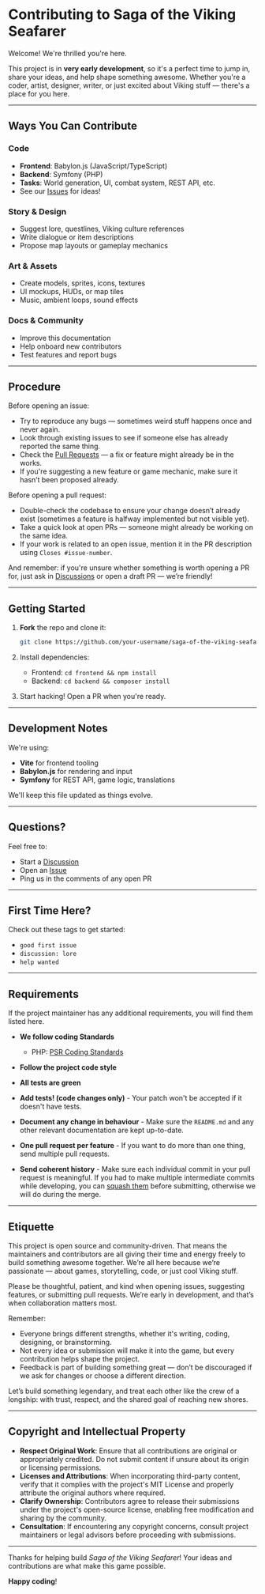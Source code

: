 # Contributing to Saga of the Viking Seafarer

Welcome! We're thrilled you're here.

This project is in **very early development**, so it's a perfect time to jump in, share your ideas, and help shape something awesome. Whether you're a coder, artist, designer, writer, or just excited about Viking stuff — there's a place for you here.

---

## Ways You Can Contribute

### Code
- **Frontend**: Babylon.js (JavaScript/TypeScript)
- **Backend**: Symfony (PHP)
- **Tasks**: World generation, UI, combat system, REST API, etc.
- See our [Issues](https://github.com/freeopensourcegames/saga-of-the-viking-seafarer/issues) for ideas!

### Story & Design
- Suggest lore, questlines, Viking culture references
- Write dialogue or item descriptions
- Propose map layouts or gameplay mechanics

### Art & Assets
- Create models, sprites, icons, textures
- UI mockups, HUDs, or map tiles
- Music, ambient loops, sound effects

### Docs & Community
- Improve this documentation
- Help onboard new contributors
- Test features and report bugs

---

## Procedure

Before opening an issue:

- Try to reproduce any bugs — sometimes weird stuff happens once and never again.
- Look through existing issues to see if someone else has already reported the same thing.
- Check the [Pull Requests](https://github.com/freeopensourcegames/saga-of-the-viking-seafarer/pulls) — a fix or feature might already be in the works.
- If you're suggesting a new feature or game mechanic, make sure it hasn’t been proposed already.

Before opening a pull request:

- Double-check the codebase to ensure your change doesn’t already exist (sometimes a feature is halfway implemented but not visible yet).
- Take a quick look at open PRs — someone might already be working on the same idea.
- If your work is related to an open issue, mention it in the PR description using `Closes #issue-number`.

And remember: if you're unsure whether something is worth opening a PR for, just ask in [Discussions](https://github.com/freeopensourcegames/saga-of-the-viking-seafarer/discussions) or open a draft PR — we’re friendly!

---

## Getting Started

1. **Fork** the repo and clone it:
   ```bash
   git clone https://github.com/your-username/saga-of-the-viking-seafarer.git
   ```

2. Install dependencies:
   - Frontend: `cd frontend && npm install`
   - Backend: `cd backend && composer install`

3. Start hacking! Open a PR when you're ready.

---

## Development Notes

We're using:
- **Vite** for frontend tooling
- **Babylon.js** for rendering and input
- **Symfony** for REST API, game logic, translations

We'll keep this file updated as things evolve.

---

## Questions?

Feel free to:
- Start a [Discussion](https://github.com/freeopensourcegames/saga-of-the-viking-seafarer/discussions)
- Open an [Issue](https://github.com/freeopensourcegames/saga-of-the-viking-seafarer/issues)
- Ping us in the comments of any open PR

---

## First Time Here?

Check out these tags to get started:
- `good first issue`
- `discussion: lore`
- `help wanted`

---

## Requirements

If the project maintainer has any additional requirements, you will find them listed here.

- **We follow coding Standards**
    - PHP:  [PSR Coding Standards](https://www.php-fig.org/psr/)

- **Follow the project code style**

- **All tests are green**

- **Add tests! (code changes only)** - Your patch won't be accepted if it doesn't have tests.

- **Document any change in behaviour** - Make sure the `README.md` and any other relevant documentation are kept up-to-date.

- **One pull request per feature** - If you want to do more than one thing, send multiple pull requests.

- **Send coherent history** - Make sure each individual commit in your pull request is meaningful. If you had to make multiple intermediate commits while developing, you can [squash them](https://www.git-scm.com/book/en/v2/Git-Tools-Rewriting-History#Changing-Multiple-Commit-Messages) before submitting, otherwise we will do during the merge.

---

## Etiquette

This project is open source and community-driven. That means the maintainers and contributors are all giving their time and energy freely to build something awesome together. We’re all here because we’re passionate — about games, storytelling, code, or just cool Viking stuff.

Please be thoughtful, patient, and kind when opening issues, suggesting features, or submitting pull requests. We’re early in development, and that’s when collaboration matters most.

Remember:
- Everyone brings different strengths, whether it's writing, coding, designing, or brainstorming.
- Not every idea or submission will make it into the game, but every contribution helps shape the project.
- Feedback is part of building something great — don’t be discouraged if we ask for changes or choose a different direction.

Let’s build something legendary, and treat each other like the crew of a longship: with trust, respect, and the shared goal of reaching new shores.

---

## Copyright and Intellectual Property

- **Respect Original Work**: Ensure that all contributions are original or appropriately credited. Do not submit content if unsure about its origin or licensing permissions.
- **Licenses and Attributions**: When incorporating third-party content, verify that it complies with the project's MIT License and properly attribute the original authors where required.
- **Clarify Ownership**: Contributors agree to release their submissions under the project's open-source license, enabling free modification and sharing by the community.
- **Consultation**: If encountering any copyright concerns, consult project maintainers or legal advisors before proceeding with submissions.

---

Thanks for helping build *Saga of the Viking Seafarer*! Your ideas and contributions are what make this game possible.

**Happy coding**!
